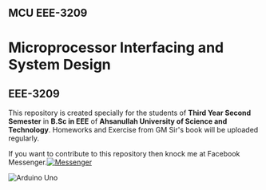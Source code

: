 ## MCU EEE-3209

# Microprocessor Interfacing and System Design
## EEE-3209

This repository is created specially for the students of **Third Year Second Semester** in **B.Sc in EEE** of **Ahsanullah University of Science and Technology**. Homeworks and Exercise from GM Sir's book will be uploaded regularly. 

If you want to contribute to this repository then knock me at Facebook Messenger.[![Messenger](https://scontent.fdac37-1.fna.fbcdn.net/v/t39.8562-6/37789948_1959933824027454_666414594595487744_n.png?_nc_cat=1&_nc_ht=scontent.fdac37-1.fna&oh=cc31aa2bdfce870f80ac5ddf08841c08&oe=5CB87B4D)](http://m.me/arnobology)

![Arduino Uno](https://cdn.arduino.cc/homepage/static/media/arduino-UNO.bcc69bde.png)

